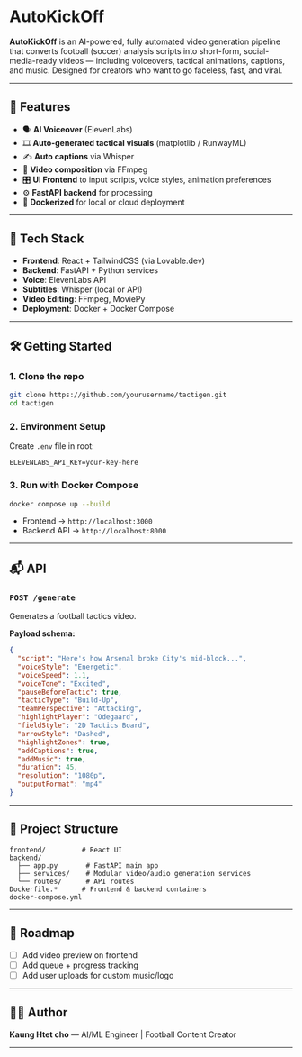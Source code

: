 # AutoKickOff
**AutoKickOff** is an AI-powered, fully automated video generation pipeline that converts football (soccer) analysis scripts into short-form, social-media-ready videos — including voiceovers, tactical animations, captions, and music. Designed for creators who want to go faceless, fast, and viral.

---

## 🚀 Features

- 🗣️ **AI Voiceover** (ElevenLabs)
- 🎞️ **Auto-generated tactical visuals** (matplotlib / RunwayML)
- ✍️ **Auto captions** via Whisper
- 🧩 **Video composition** via FFmpeg
- 🎛️ **UI Frontend** to input scripts, voice styles, animation preferences
- ⚙️ **FastAPI backend** for processing
- 🐳 **Dockerized** for local or cloud deployment

---

## 🧰 Tech Stack

- **Frontend**: React + TailwindCSS (via Lovable.dev)
- **Backend**: FastAPI + Python services
- **Voice**: ElevenLabs API
- **Subtitles**: Whisper (local or API)
- **Video Editing**: FFmpeg, MoviePy
- **Deployment**: Docker + Docker Compose

---

## 🛠️ Getting Started

### 1. Clone the repo
```bash
git clone https://github.com/yourusername/tactigen.git
cd tactigen
```

### 2. Environment Setup
Create `.env` file in root:
```env
ELEVENLABS_API_KEY=your-key-here
```

### 3. Run with Docker Compose
```bash
docker compose up --build
```

- Frontend → `http://localhost:3000`
- Backend API → `http://localhost:8000`

---

## 📬 API
### `POST /generate`
Generates a football tactics video.

**Payload schema:**
```json
{
  "script": "Here's how Arsenal broke City's mid-block...",
  "voiceStyle": "Energetic",
  "voiceSpeed": 1.1,
  "voiceTone": "Excited",
  "pauseBeforeTactic": true,
  "tacticType": "Build-Up",
  "teamPerspective": "Attacking",
  "highlightPlayer": "Odegaard",
  "fieldStyle": "2D Tactics Board",
  "arrowStyle": "Dashed",
  "highlightZones": true,
  "addCaptions": true,
  "addMusic": true,
  "duration": 45,
  "resolution": "1080p",
  "outputFormat": "mp4"
}
```

---

## 📁 Project Structure
```
frontend/         # React UI
backend/
  ├── app.py       # FastAPI main app
  ├── services/    # Modular video/audio generation services
  └── routes/      # API routes
Dockerfile.*      # Frontend & backend containers
docker-compose.yml
```

---

## 🧠 Roadmap
- [ ] Add video preview on frontend
- [ ] Add queue + progress tracking
- [ ] Add user uploads for custom music/logo

---

## 🧑‍💻 Author
**Kaung Htet cho** — AI/ML Engineer | Football Content Creator

---
